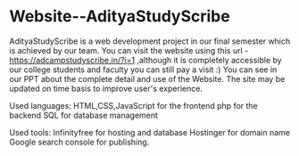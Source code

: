 # Website--AdityaStudyScribe
AdityaStudyScribe is a web development project in our final semester which is achieved by our team.
You can visit the website using this url - https://adcampstudyscribe.in/?i=1 ,although it is completely accessible by our college students and faculty you can still pay a visit :)
You can see in our PPT about the complete detail and use of the Website.
The site may be updated on time basis to improve user's experience.

Used languages:
  HTML,CSS,JavaScript for the frontend 
  php for the backend
  SQL for database management

Used tools:
  Infinityfree for hosting and database
  Hostinger for domain name
  Google search console for publishing.
